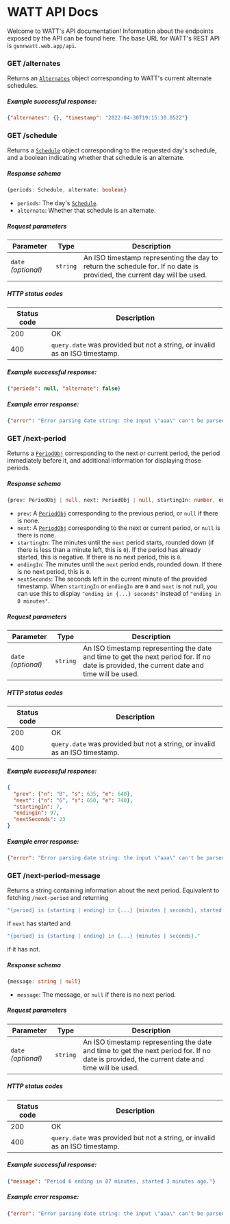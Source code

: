 # WATT API Docs
Welcome to WATT's API documentation! Information about the endpoints exposed by the API can be found here.
The base URL for WATT's REST API is `gunnwatt.web.app/api`.

### GET /alternates
Returns an [`Alternates`](https://github.com/GunnWATT/watt/blob/main/docs/types.md#alternates) object corresponding
to WATT's current alternate schedules.

##### Example successful response:
```json
{"alternates": {}, "timestamp": "2022-04-30T19:15:30.052Z"}
```

### GET /schedule
Returns a [`Schedule`](https://github.com/GunnWATT/watt/blob/main/docs/types.md#schedule) object corresponding to the 
requested day's schedule, and a boolean indicating whether that schedule is an alternate.

##### Response schema
```ts
{periods: Schedule, alternate: boolean}
```
- `periods`: The day's [`Schedule`](https://github.com/GunnWATT/watt/blob/main/docs/types.md#schedule).
- `alternate`: Whether that schedule is an alternate.

##### Request parameters

| Parameter           | Type     | Description                                                                                                             |
|---------------------|----------|-------------------------------------------------------------------------------------------------------------------------|
| `date` *(optional)* | `string` | An ISO timestamp representing the day to return the schedule for. If no date is provided, the current day will be used. |

##### HTTP status codes

| Status code | Description                                                                 |
|-------------|-----------------------------------------------------------------------------|
| 200         | OK                                                                          |
| 400         | `query.date` was provided but not a string, or invalid as an ISO timestamp. |

##### Example successful response:
```json
{"periods": null, "alternate": false}
```

##### Example error response:
```json
{"error": "Error parsing date string: the input \"aaa\" can't be parsed as ISO 8601."}
```

### GET /next-period
Returns a [`PeriodObj`](https://github.com/GunnWATT/watt/blob/main/docs/types.md#periodobj) corresponding to the next or 
current period, the period immediately before it, and additional information for displaying those periods.

##### Response schema
```ts
{prev: PeriodObj | null, next: PeriodObj | null, startingIn: number, endingIn: number, nextSeconds: number}
```
- `prev`: A [`PeriodObj`](https://github.com/GunnWATT/watt/blob/main/docs/types.md#periodobj) corresponding to the previous
  period, or `null` if there is none.
- `next`: A [`PeriodObj`](https://github.com/GunnWATT/watt/blob/main/docs/types.md#periodobj) corresponding to the next or
  current period, or `null` is there is none.
- `startingIn`: The minutes until the `next` period starts, rounded down (if there is less than a minute left, this is `0`). 
  If the period has already started, this is negative. If there is no next period, this is `0`.
- `endingIn`: The minutes until the `next` period ends, rounded down. If there is no next period, this is `0`.
- `nextSeconds`: The seconds left in the current minute of the provided timestamp. When `startingIn` or `endingIn` are `0`
  and `next` is not null, you can use this to display `"ending in {...} seconds"` instead of `"ending in 0 minutes"`.

##### Request parameters

| Parameter           | Type     | Description                                                                                                                                 |
|---------------------|----------|---------------------------------------------------------------------------------------------------------------------------------------------|
| `date` *(optional)* | `string` | An ISO timestamp representing the date and time to get the next period for. If no date is provided, the current date and time will be used. |

##### HTTP status codes

| Status code | Description                                                                 |
|-------------|-----------------------------------------------------------------------------|
| 200         | OK                                                                          |
| 400         | `query.date` was provided but not a string, or invalid as an ISO timestamp. |

##### Example successful response:
```json
{
  "prev": {"n": "B", "s": 635, "e": 640},
  "next": {"n": "6", "s": 650, "e": 740},
  "startingIn": 7,
  "endingIn": 97,
  "nextSeconds": 23
}
```

##### Example error response:
```json
{"error": "Error parsing date string: the input \"aaa\" can't be parsed as ISO 8601."}
```

### GET /next-period-message
Returns a string containing information about the next period. Equivalent to fetching `/next-period` and returning
```ts
"{period} is {starting | ending} in {...} {minutes | seconds}, started {...} {minutes | seconds} ago."
```
if `next` has started and
```ts
"{period} is {starting | ending} in {...} {minutes | seconds}."
```
if it has not.

##### Response schema
```ts
{message: string | null}
```
- `message`: The message, or `null` if there is no next period.

##### Request parameters

| Parameter           | Type     | Description                                                                                                                                 |
|---------------------|----------|---------------------------------------------------------------------------------------------------------------------------------------------|
| `date` *(optional)* | `string` | An ISO timestamp representing the date and time to get the next period for. If no date is provided, the current date and time will be used. |

##### HTTP status codes

| Status code | Description                                                                 |
|-------------|-----------------------------------------------------------------------------|
| 200         | OK                                                                          |
| 400         | `query.date` was provided but not a string, or invalid as an ISO timestamp. |

##### Example successful response:
```json
{"message": "Period 6 ending in 87 minutes, started 3 minutes ago."}
```

##### Example error response:
```json
{"error": "Error parsing date string: the input \"aaa\" can't be parsed as ISO 8601."}
```
